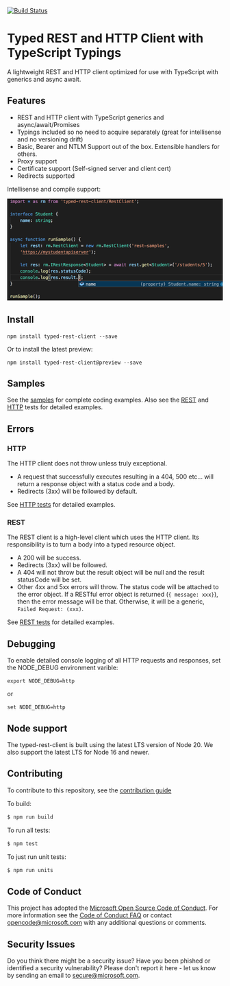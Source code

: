 
[![Build Status](https://dev.azure.com/ms/typed-rest-client/_apis/build/status/Microsoft.typed-rest-client?branchName=master)](https://dev.azure.com/ms/typed-rest-client/_build/latest?definitionId=42&branchName=master)


# Typed REST and HTTP Client with TypeScript Typings

A lightweight REST and HTTP client optimized for use with TypeScript with generics and async await.

## Features

  - REST and HTTP client with TypeScript generics and async/await/Promises
  - Typings included so no need to acquire separately (great for intellisense and no versioning drift)
  - Basic, Bearer and NTLM Support out of the box.  Extensible handlers for others.
  - Proxy support
  - Certificate support (Self-signed server and client cert)
  - Redirects supported

Intellisense and compile support:

![intellisense](./docs/intellisense.png)

## Install

```
npm install typed-rest-client --save
```

Or to install the latest preview:
```
npm install typed-rest-client@preview --save
```

## Samples

See the [samples](./samples) for complete coding examples. Also see the [REST](./test/tests/resttests.ts) and [HTTP](./test/tests/httptests.ts) tests for detailed examples.

## Errors

### HTTP

The HTTP client does not throw unless truly exceptional.

* A request that successfully executes resulting in a 404, 500 etc... will return a response object with a status code and a body.
* Redirects (3xx) will be followed by default.


See [HTTP tests](./test/tests/httptests.ts) for detailed examples.

### REST

The REST client is a high-level client which uses the HTTP client.  Its responsibility is to turn a body into a typed resource object.  

* A 200 will be success.  
* Redirects (3xx) will be followed.  
* A 404 will not throw but the result object will be null and the result statusCode will be set.
* Other 4xx and 5xx errors will throw.  The status code will be attached to the error object.  If a RESTful error object is returned (`{ message: xxx}`), then the error message will be that.  Otherwise, it will be a generic, `Failed Request: (xxx)`.

See [REST tests](./test/tests/resttests.ts) for detailed examples.

## Debugging

To enable detailed console logging of all HTTP requests and responses, set the NODE_DEBUG environment varible:

```
export NODE_DEBUG=http
```

or

```
set NODE_DEBUG=http
```

## Node support

The typed-rest-client is built using the latest LTS version of Node 20. We also support the latest LTS for Node 16 and newer.

## Contributing

To contribute to this repository, see the [contribution guide](./CONTRIBUTING.md)

To build:

```bash
$ npm run build
```

To run all tests:
```bash
$ npm test
```

To just run unit tests:
```bash
$ npm run units
```

## Code of Conduct

This project has adopted the [Microsoft Open Source Code of Conduct](https://opensource.microsoft.com/codeofconduct/). For more information see the [Code of Conduct FAQ](https://opensource.microsoft.com/codeofconduct/faq/) or contact [opencode@microsoft.com](mailto:opencode@microsoft.com) with any additional questions or comments.

## Security Issues

Do you think there might be a security issue?
Have you been phished or identified a security vulnerability?
Please don't report it here - let us know by sending an email to secure@microsoft.com.
